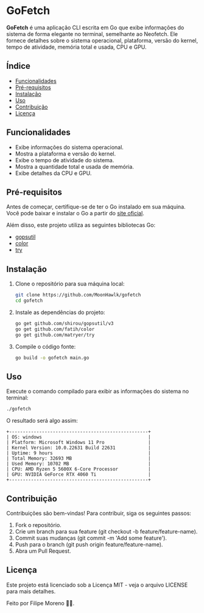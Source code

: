 # GoFetch

**GoFetch** é uma aplicação CLI escrita em Go que exibe informações do sistema de forma elegante no terminal, semelhante ao Neofetch. Ele fornece detalhes sobre o sistema operacional, plataforma, versão do kernel, tempo de atividade, memória total e usada, CPU e GPU.

## Índice

- [Funcionalidades](#funcionalidades)
- [Pré-requisitos](#pré-requisitos)
- [Instalação](#instalação)
- [Uso](#uso)
- [Contribuição](#contribuição)
- [Licença](#licença)

## Funcionalidades

- Exibe informações do sistema operacional.
- Mostra a plataforma e versão do kernel.
- Exibe o tempo de atividade do sistema.
- Mostra a quantidade total e usada de memória.
- Exibe detalhes da CPU e GPU.

## Pré-requisitos

Antes de começar, certifique-se de ter o Go instalado em sua máquina. Você pode baixar e instalar o Go a partir do [site oficial](https://golang.org/dl/).

Além disso, este projeto utiliza as seguintes bibliotecas Go:

- [gopsutil](https://github.com/shirou/gopsutil)
- [color](https://github.com/fatih/color)
- [try](https://github.com/matryer/try)

## Instalação

1. Clone o repositório para sua máquina local:

    ```sh
    git clone https://github.com/MoonHawlk/gofetch
    cd gofetch
    ```

2. Instale as dependências do projeto:

    ```sh
    go get github.com/shirou/gopsutil/v3
    go get github.com/fatih/color
    go get github.com/matryer/try
    ```

3. Compile o código fonte:

    ```sh
    go build -o gofetch main.go
    ```

## Uso
    
Execute o comando compilado para exibir as informações do sistema no terminal:
    
```sh
./gofetch
```
    
O resultado será algo assim:
```
+---------------------------------------------------+
| OS: windows                                       |
| Platform: Microsoft Windows 11 Pro                |
| Kernel Version: 10.0.22631 Build 22631            |
| Uptime: 9 hours                                   |
| Total Memory: 32693 MB                            |
| Used Memory: 10702 MB                             |
| CPU: AMD Ryzen 5 5600X 6-Core Processor           |
| GPU: NVIDIA GeForce RTX 4060 Ti                   |
+---------------------------------------------------+
```

## Contribuição
Contribuições são bem-vindas! Para contribuir, siga os seguintes passos:
    
1. Fork o repositório.
2. Crie um branch para sua feature (git checkout -b feature/feature-name).
3. Commit suas mudanças (git commit -m 'Add some feature').
4. Push para o branch (git push origin feature/feature-name).
5. Abra um Pull Request.
    
## Licença
Este projeto está licenciado sob a Licença MIT - veja o arquivo LICENSE para mais detalhes.
    
Feito por Filipe Moreno 👨‍💻.
